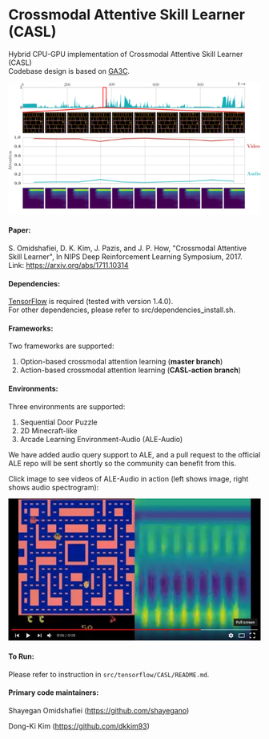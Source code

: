 # Crossmodal Attentive Skill Learner (CASL)

Hybrid CPU-GPU implementation of Crossmodal Attentive Skill Learner (CASL)  
Codebase design is based on [GA3C](https://github.com/NVlabs/GA3C/).

![CASL Amidar Gameplay](https://github.com/shayegano/CASL/raw/master/misc/casl_amidar_gameplay.gif)

#### Paper:

S. Omidshafiei, D. K. Kim, J. Pazis, and J. P. How, "Crossmodal Attentive Skill Learner", In NIPS Deep Reinforcement Learning Symposium, 2017.  
Link: https://arxiv.org/abs/1711.10314

#### Dependencies:

[TensorFlow](https://www.tensorflow.org/) is required (tested with version 1.4.0).  
For other dependencies, please refer to src/dependencies_install.sh.  

#### Frameworks:

Two frameworks are supported:
1. Option-based crossmodal attention learning (**master branch**)
2. Action-based crossmodal attention learning (**CASL-action branch**)

#### Environments:

Three environments are supported:
1. Sequential Door Puzzle
2. 2D Minecraft-like
3. Arcade Learning Environment-Audio (ALE-Audio)

We have added audio query support to ALE, and a pull request to the official ALE repo will be sent shortly so the community can benefit from this.

Click image to see videos of ALE-Audio in action (left shows image, right shows audio spectrogram):

[![Videos of ALE-Audio](https://github.com/shayegano/CASL/raw/master/misc/ale_audio_player_screen.jpg)](https://www.youtube.com/watch?v=iaA8vFRIt3U&index=37&list=PLcLXhPlZoJmVSsYmfI2sHtDMMukBHja4L)

#### To Run:
Please refer to instruction in `src/tensorflow/CASL/README.md`.

#### Primary code maintainers:
Shayegan Omidshafiei (https://github.com/shayegano)

Dong-Ki Kim (https://github.com/dkkim93)
